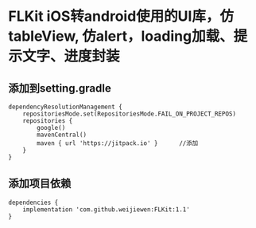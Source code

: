 # FLKit iOS转android使用的UI库，仿tableView, 仿alert，loading加载、提示文字、进度封装

## 添加到setting.gradle

```
dependencyResolutionManagement {
    repositoriesMode.set(RepositoriesMode.FAIL_ON_PROJECT_REPOS)
    repositories {
        google()
        mavenCentral()
        maven { url 'https://jitpack.io' }      //添加
    }
}
```

## 添加项目依赖
```
dependencies {
	implementation 'com.github.weijiewen:FLKit:1.1'
}
```